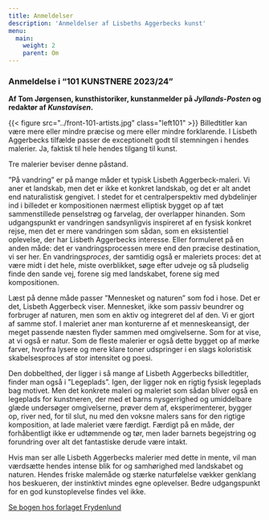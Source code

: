 ```yaml
---
title: Anmeldelser
description: 'Anmeldelser af Lisbeths Aggerbecks kunst'
menu:
  main:
    weight: 2
    parent: Om
---
```


### Anmeldelse i “101 KUNSTNERE 2023/24”  

**Af Tom Jørgensen, kunsthistoriker, kunstanmelder på *Jyllands-Posten* og redaktør af *Kunstavisen*.** 

{{<  figure src="../front-101-artists.jpg" class="left101" >}}
Billedtitler kan være mere eller mindre præcise og mere eller mindre forklarende. I Lisbeth Aggerbecks tilfælde passer de exceptionelt godt til stemningen i hendes malerier. Ja, faktisk til hele hendes tilgang til kunst.

Tre malerier beviser denne påstand.

”På vandring” er på mange måder et typisk Lisbeth Aggerbeck-maleri. Vi aner et landskab, men det er ikke et konkret landskab, og det er alt andet end naturalistisk gengivet. I stedet for et centralperspektiv med dybdelinjer ind i billedet er kompositionen nærmest elliptisk bygget op af tæt sammenstillede penselstrøg og farvelag, der overlapper hinanden. Som udgangspunkt er vandringen sandsynligvis inspireret af en fysisk konkret rejse, men det er mere vandringen som sådan, som en eksistentiel oplevelse, der har Lisbeth Aggerbecks interesse. Eller formuleret på en anden måde: det er vandringsprocessen mere end den præcise destination, vi ser her. En vandrings*proces*, der samtidig også er maleriets proces: det at være midt i det hele, miste overblikket, søge efter udveje og så pludselig finde den sande vej, forene sig med landskabet, forene sig med kompositionen.

Læst på denne måde passer ”Mennesket og naturen” som fod i hose. Det er det, Lisbeth Aggerbeck viser. Mennesket, ikke som passiv beundrer og forbruger af naturen, men som en aktiv og integreret del af den. Vi er gjort af samme stof. I maleriet aner man konturerne af et menneskeansigt, der meget passende næsten flyder sammen med omgivelserne. Som for at vise, at vi også er natur. Som de fleste malerier er også dette bygget op af mørke farver, hvorfra lysere og mere klare toner udspringer i en slags koloristisk skabelsesproces af stor intensitet og poesi.

Den dobbelthed, der ligger i så mange af Lisbeth Aggerbecks billedtitler, finder man også i ”Legeplads”. Igen, der ligger nok en rigtig fysisk legeplads bag motivet. Men det konkrete maleri og maleriet som sådan bliver også en legeplads for kunstneren, der med et barns nysgerrighed og umiddelbare glæde undersøger omgivelserne, prøver dem af, eksperimenterer, bygger op, river ned, for til slut, nu med den voksne malers sans for den rigtige komposition, at lade maleriet være færdigt. Færdigt på en måde, der forhåbentligt ikke er udtømmende og tør, men lader barnets begejstring og forundring over alt det fantastiske derude være intakt.

Hvis man ser alle Lisbeth Aggerbecks malerier med dette in mente, vil man værdsætte hendes intense blik for og samhørighed med landskabet og naturen. Hendes friske malemåde og stærke naturfølelse vækker genklang hos beskueren, der instinktivt mindes egne oplevelser. Bedre udgangspunkt for en god kunstoplevelse findes vel ikke.

[Se bogen hos forlaget Frydenlund](https://www.frydenlund.dk/101-kunstnere-2023-24-20862)
